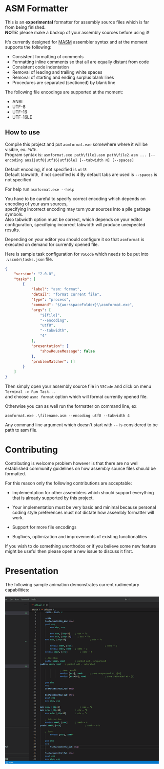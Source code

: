 
# ASM Formatter

This is an **experimental** formatter for assembly source files which is far from being finished.\
**NOTE:** please make a backup of your assembly sources before using it!

It's currently designed for [MASM][masm] assembler syntax and at the moment supports the following:

- Consistent formatting of comments
- Formatting inline comments so that all are equally distant from code
- Consistent code indentation
- Removal of leading and trailing white spaces
- Removal of starting and ending surplus blank lines
- Procedures are separated (sectioned) by blank line

The following file encodings are supported at the moment:

- ANSI
- UTF-8
- UTF-16
- UTF-16LE

## How to use

Compile this project and put `asmformat.exe` somewhere where it will be visible, ex. `PATH`.\
Program syntax is: `asmformat.exe path\file1.asm path\file2.asm ... [--encoding ansi|utf8|utf16|utf16le] [--tabwidth N] [--spaces]`

Default encoding, if not specified is `utf8`\
Default tabwidth, if not specified is 4
By default tabs are used is `--spaces` is not specified

For help run `asmformat.exe --help`

You have to be careful to specify correct encoding which depends on encoding of your asm sources,\
specifying incorrect encoding may turn your sources into a pile garbage symbols.\
Also tabwidth option must be correct, which depends on your editor configuration,
specifiying incorrect tabwidth will produce unexpected results.

Depending on your editor you should configure it so that `asmformat` is executed on demand for
currently opened file.

Here is sample task configuration for `VSCode` which needs to be put into `.vscode\tasks.json` file.

```json
{
	"version": "2.0.0",
	"tasks": [
		{
			"label": "asm: format",
			"detail": "format current file",
			"type": "process",
			"command": "${workspaceFolder}\\asmformat.exe",
			"args": [
				"${file}",
				"--encoding",
				"utf8",
				"--tabwidth",
				"4"
			],
			"presentation": {
				"showReuseMessage": false
			},
			"problemMatcher": []
		}
	]
}
```

Then simply open your assembly source file in `VSCode` and click on menu `Terminal -> Run Task...`\
and choose `asm: format` option which will format currently opened file.

Otherwise you can as well run the formatter on command line, ex:

```batch
asmformat.exe .\filename.asm --encoding utf8 --tabwidth 4
```

Any command line argument which doesn't start with `--` is considered to be path to asm file.

# Contributing

Contributing is welcome problem however is that there are no well established community guidelines
on how assembly source files should be formatted.

For this reason only the following contributions are acceptable:

- Implementation for other assemblers which should support everything that is already supported by
this project.

- Your implementation must be very basic and minimal because personal coding style preferences must
not dictate how assembly formatter will work.

- Support for more file encodings

- Bugfixes, optimization and improvements of existing functionalities

If you wish to do something unorthodox or if you believe some new feature might be useful then
please open a new issue to discuss it first.

# Presentation

The following sample animation demonstrates current rudimentary capabilities:

![Demonstration](/assets/presentation.gif)

[masm]: https://learn.microsoft.com/en-us/cpp/assembler/masm/microsoft-macro-assembler-reference
